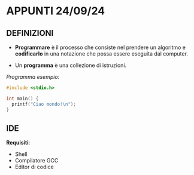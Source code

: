 # APPUNTI 24/09/24

## DEFINIZIONI

- **Programmare** è il processo che consiste nel prendere un algoritmo e **codificarlo** in una notazione che possa essere eseguita dal computer.

- Un **programma** è una collezione di istruzioni.

*Programma esempio:*

```c
#include <stdio.h>

int main() {
  printf("Ciao mondo!\n");
}
```

## IDE

**Requisiti**:

- Shell
- Compilatore GCC
- Editor di codice
